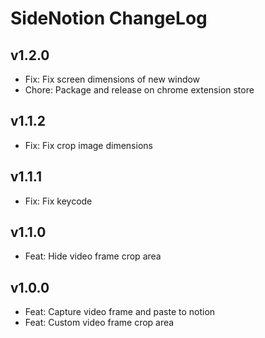 # SideNotion ChangeLog

## v1.2.0

- Fix: Fix screen dimensions of new window
- Chore: Package and release on chrome extension store

## v1.1.2

- Fix: Fix crop image dimensions

## v1.1.1

- Fix: Fix keycode

## v1.1.0

- Feat: Hide video frame crop area

## v1.0.0

- Feat: Capture video frame and paste to notion
- Feat: Custom video frame crop area
